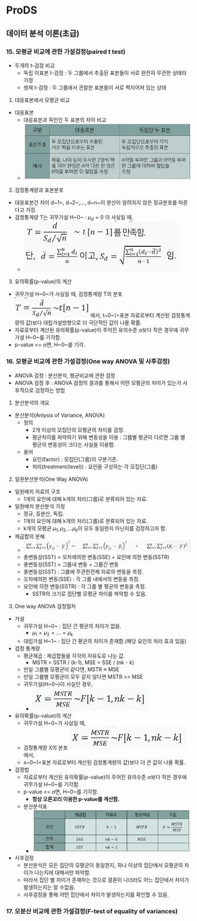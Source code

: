 # ProDS
## 데이터 분석 이론(초급) 
### 15. 모평균 비교에 관한 가설검정(paired t test)
* 두개의 t-검정 비교
  * 독립 이표본 t-검정 : 두 그룹에서 추출된 표본들이 서로 완전히 무관한 상태라 가정
  * 쌍체 t-검정 : 두 그룹에서 관찰한 표본들이 서로 짝지어져 있는 상태
1. 대응표본에서 모평균 비교
  * 대응표본
    * 대응표본과 독인인 두 표본의 차이 비교
    * ![대응표본](../images/20230310_대응표본.png)
2. 검정통계량과 표본분포
  * 대응표본간 차이 d~1~, d~2~,..., d~n~이 분산이 알려지지 않은 정규분포를 따른다고 가정.
  * 검정통계량 T는 귀무가설 H~0~ : $\mu_d=0$ 이 사실일 때,
    * ![검정통계량](../images/20230310_쌍체T검정.png)
3. 유의확률(p-value)의 계산
  * 귀무가설 H~0~가 사실일 때, 검정통계량 T의 분포 ![검정통계량](../images/20230310_검정통계량.png)에서, t~0~(=표본 자료로부터 계산된 검정통계량의 값)보다 대립가설방향으로 더 극단적인 값이 나올 확률.
  * 자료로부터 계산된 유의확률(p-value)이 주어진 유의수준 $\alpha$보다 작은 경우에 귀무가설 H~0~를 기각함.
  * p-value <= $\alpha$면, H~0~를 기각.

### 16. 모평균 비교에 관한 가설검정(One way ANOVA 및 사후검정)
* ANOVA 검정 : 분산분석, 평균비교에 관한 검정
* ANOVA 검정 후 : ANOVA 검정의 결과를 통해서 어떤 모평균의 차이가 있는가 사후적으로 검정하는 방법
1. 분산분석의 개요
  * 분산분석(Anlysis of Variance, ANOVA)
    * 정의
      * 2개 이상의 모집단의 모평균의 차이를 검정. 
      * 평균차이를 파악하기 위해 변동성을 이용 : 그룹별 평균이 다르면 그룹 별 평균의 변동성이 크다는 사실을 이용함.
    * 용어
      * 요인(factor) : 모집단(그룹)의 구분기준.
      * 처리(treatment(level)) : 요인을 구성하는 각 모집단(그룹)
2. 일원분산분석(One Way ANOVA)
  * 일원배치 자료의 구조
    * 1개의 요인에 대해 k개의 처리(그룹)로 분류되어 있는 자료.
  * 일원배치 분산분석 가정
    * 정규, 등분산, 독립.
    * 1개의 요인에 대해 k개의 처리(그룹)로 분류되어 있는 자료.
    * k개의 모평균 $\mu_1, \mu_2,...\mu_k$이 모두 동일한지 아닌지를 검정하고자 함.
  * 제곱합의 분해
    * ![제곱합](../images/20230310_제곱합.png)
    * 총변동성(SST) = 오차에의한 변동(SSE) + 요인에 의한 변동(SSTR)
    * 총변동성(SST) = 그룹내 변동 + 그룹간 변동
    * 총변동성(SST) : 그룹에 무관한전체 자료의 변동을 측정.
    * 오차에의한 변동(SSE) : 각 그룹 내에서의 변동을 측정.
    * 요인에 의한 변동(SSTR) : 각 그룹 별 평균의 변동을 측정.
      * SSTR의 크기로 집단별 모평균 차이를 파악할 수 있음.
3. One way ANOVA 검정절차
  * 가설
    * 귀무가설 H~0~ : 집단 간 평균의 차이가 없음.
      * $\mu_1 = \mu_2 = ... = \mu_k$
    * 대립가설 H~1~ : 집단 간 평균의 차이가 존재함.(해당 요인의 처리 효과 있음)
  * 검정 통계량
    * 평균제곱 : 제곱합들을 각각의 자유도로 나눈 값.
      * MSTR = SSTR / (k-1), MSE = SSE / (nk - k)
    * 만일 그룹별 모평균이 같다면, MSTR $\approx$ MSE
    * 만일 그룹별 모평균이 모두 같지 않다면 MSTR >> MSE
    * 귀무가설(H~0~)이 사실인 경우,
      * ![ANOVA검정통계량](../images/20230310_ANOVA검정통계량.png)
  * 유의확률(p-value)의 계산
    * 귀무가설 H~0~가 사실일 때,
    * 검정통계량 X의 분포 ![ANOVA검정통계량](../images/20230310_ANOVA검정통계량.png) 에서,
    * x~0~(=표본 자료로부터 계산된 검정통계량의 값)보다 더 큰 값이 나올 확률.
  * 검정법
    * 자료로부터 계산된 유의확률(p-value)이 주어진 유의수준 $\alpha$보다 작은 경우에 귀무가설 H~0~를 기각함.
    * p-value <= $\alpha$면, H~0~를 기각함.
      * **항상 오른꼬리 이용한 p-value를 계산함.**
    * 분산분석표
      * ![분산분석표](../images/20230310_분산분석표.png)
  * 사후검정
    * 분산분석은 모든 집단의 모평균이 동일한지, 하나 이상의 집단에서 모평균의 차이가 나는지에 대해서만 파악함.
    * 따라서 집단 별 차이가 존재하는 것으로 결론이 나더라도 어느 집단에서 차이가 발생하는지는 알 수없음.
    * 사후검정을 통해 어떤 집단에서 차이가 발생하는지를 확인할 수 있음.

### 17. 모분산 비교에 관한 가설검정(F-test of equality of variances)
